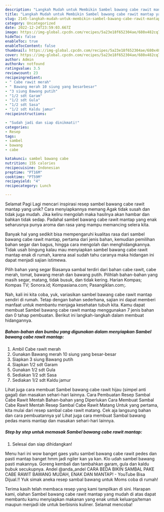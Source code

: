 ```yaml
---
description: "Langkah Mudah untuk Membikin Sambel bawang cabe rawit mantap yang Lezat, Sempurna"
title: "Langkah Mudah untuk Membikin Sambel bawang cabe rawit mantap yang Lezat, Sempurna"
slug: 2145-langkah-mudah-untuk-membikin-sambel-bawang-cabe-rawit-mantap-yang-lezat-sempurna
category: Uncategorized
date: 2022-12-24T23:59:03.667Z
image: https://img-global.cpcdn.com/recipes/5a23e18f652304ae/680x482cq70/sambel-bawang-cabe-rawit-mantap-foto-resep-utama.jpg
hideToc: false
enableToc: true
enableTocContent: false
thumbnail: https://img-global.cpcdn.com/recipes/5a23e18f652304ae/680x482cq70/sambel-bawang-cabe-rawit-mantap-foto-resep-utama.jpg
cover: https://img-global.cpcdn.com/recipes/5a23e18f652304ae/680x482cq70/sambel-bawang-cabe-rawit-mantap-foto-resep-utama.jpg
author: Admin
authorAv: notfound
ratingvalue: 3.5
reviewcount: 23
recipeingredient:
- " Cabe rawit merah"
- " Bawang merah 10 siung yang besarbesar"
- "3 siung Bawang putih"
- "1/2 sdt Garam"
- "1/2 sdt Gula"
- "1/2 sdt Sasa"
- "1/2 sdt Kaldu jamur"
recipeinstructions:

- "Sudah jadi dan siap dinikmati!"
categories:
- Resep
tags:
- sambel
- bawang
- cabe

katakunci: sambel bawang cabe 
nutrition: 155 calories
recipecuisine: Indonesian
preptime: "PT16M"
cooktime: "PT59M"
recipeyield: "4"
recipecategory: Lunch

---
```



Selamat Pagi Lagi mencari inspirasi resep sambel bawang cabe rawit mantap yang unik? Cara menyiapkannya memang Agak tidak susah dan tidak juga mudah. Jika keliru mengolah maka hasilnya akan hambar dan bahkan tidak sedap. Padahal sambel bawang cabe rawit mantap yang enak seharusnya punya aroma dan rasa yang mampu memancing selera kita.


Banyak hal yang sedikit bisa mempengaruhi kualitas rasa dari sambel bawang cabe rawit mantap, pertama dari jenis bahan, kemudian pemilihan bahan segar dan bagus, hingga cara mengolah dan menghidangkannya. Tidak usah bingung kalau mau menyiapkan sambel bawang cabe rawit mantap enak di rumah, karena asal sudah tahu caranya maka hidangan ini dapat menjadi sajian istimewa.

Pilih bahan yang segar Biasanya sambal terdiri dari bahan cabe rawit, cabe merah, tomat, bawang merah dan bawang putih. Pilihlah bahan-bahan yang masih segar, matang, tidak busuk, dan tidak kering. Harian Kompas; Kompas TV; Sonora.id; Kompasiana.com; Pasangiklan.com;.


Nah, kali ini kita coba, yuk, variasikan sambel bawang cabe rawit mantap sendiri di rumah. Tetap dengan bahan sederhana, sajian ini dapat memberi manfaat untuk membantu menjaga kesehatan tubuh kita. Kamu dapat membuat Sambel bawang cabe rawit mantap menggunakan 7 jenis bahan dan 0 tahap pembuatan. Berikut ini langkah-langkah dalam membuat hidangannya.

<!--inarticleads1-->

##### Bahan-bahan dan bumbu yang digunakan dalam menyiapkan Sambel bawang cabe rawit mantap:

1. Ambil  Cabe rawit merah
1. Gunakan  Bawang merah 10 siung yang besar-besar
1. Siapkan 3 siung Bawang putih
1. Siapkan 1/2 sdt Garam
1. Gunakan 1/2 sdt Gula
1. Sediakan 1/2 sdt Sasa
1. Sediakan 1/2 sdt Kaldu jamur


Lihat juga cara membuat Sambel bawang cabe rawit hijau (simpel anti gagal) dan masakan sehari-hari lainnya. Cara Pembuatan Resep Sambal Cabe Rawit Mentah Bahan-bahan yang Diperlukan Cara Membuat Sambal Cabe Rawit Mentah Resep Sambal Cabe Rawit Matang Untuk yang pertama, kita mulai dari resep sambal cabe rawit matang. Cek aja langsung bahan dan cara pembuatannya ya! Lihat juga cara membuat Sambal bawang pedas manis mantap dan masakan sehari-hari lainnya. 

<!--inarticleads2-->

##### Step by step untuk memasak Sambel bawang cabe rawit mantap:


1. Selesai dan siap dihidangkan!

Menu hari ini wow banget gaes yaitu sambel bawang cabe rawit pedes dan pasti mantap banget hmm jadi ngiler kan ya kan. Klo udah sambel bawang pasti makannya. Goreng kembali dan tambahkan garam, gula dan kaldu bubuk secukupnya. Andel @anda_andel CARA BEDA BIKIN SAMBAL PAKE CABE RAWIT BAWANG MUDAH, ENAK DAN MANTAP! - YouTube Bisa Dijual.!! Yuk simak aneka resep sambal bawang untuk Moms coba di rumah! 

Terima kasih telah membaca resep yang kami tampilkan di sini. Harapan kami, olahan Sambel bawang cabe rawit mantap yang mudah di atas dapat membantu kamu menyiapkan makanan yang enak untuk keluarga/teman maupun menjadi ide untuk berbisnis kuliner. Selamat mencoba!
